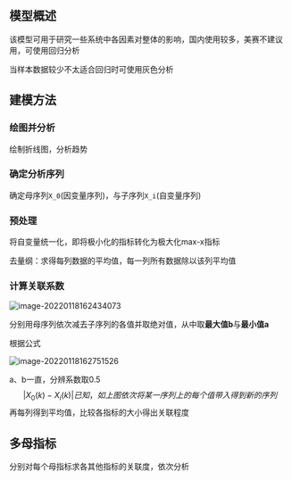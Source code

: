 ## 模型概述

该模型可用于研究一些系统中各因素对整体的影响，国内使用较多，美赛不建议用，可使用回归分析

当样本数据较少不太适合回归时可使用灰色分析



## 建模方法



### 绘图并分析

绘制折线图，分析趋势



### 确定分析序列

确定母序列`X_0`(因变量序列)，与子序列`X_i`(自变量序列)



### 预处理

将自变量统一化，即将极小化的指标转化为极大化max-x指标

去量纲：求得每列数据的平均值，每一列所有数据除以该列平均值



### 计算关联系数

![image-20220118162434073](C:\Users\Mirai\AppData\Roaming\Typora\typora-user-images\image-20220118162434073.png)

分别用母序列依次减去子序列的各值并取绝对值，从中取**最大值b**与**最小值a**



根据公式

![image-20220118162751526](C:\Users\Mirai\AppData\Roaming\Typora\typora-user-images\image-20220118162751526.png)

a、b一直，分辨系数取0.5
$$
|X_0(k)-X_i(k)|已知，如上图
依次将某一序列上的每个值带入得到新的序列
$$
再每列得到平均值，比较各指标的大小得出关联程度



## 多母指标

分别对每个母指标求各其他指标的关联度，依次分析



